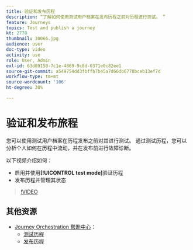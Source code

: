 ```yaml
---
title: 验证和发布历程
description: “了解如何使用测试用户档案在发布历程之前对历程进行测试。 ”
feature: Journeys
topics: Test and publish a journey
kt: 2778
thumbnail: 30066.jpg
audience: user
doc-type: video
activity: use
role: User, Admin
exl-id: 63d89150-7c1e-4869-9c8d-0371e0c82ee1
source-git-commit: a549754dd3fbffb7b45a7d66db6778bceb13ef7d
workflow-type: tm+mt
source-wordcount: '106'
ht-degree: 30%

---
```


# 验证和发布旅程

您可以使用测试用户档案在历程发布之前对其进行测试。 通过测试历程，您可以分析个人如何在历程中流动，并在发布前进行故障诊断。

以下视频介绍如何：

* 启用并使用&#x200B;**[!UICONTROL test mode]**&#x200B;验证历程
* 发布历程并管理其状态

>[!VIDEO](https://video.tv.adobe.com/v/30066?quality=12)

## 其他资源

* [Journey Orchestration 帮助中心](https://experienceleague.adobe.com/docs/journeys/using/journey-orchestration-home.html?lang=zh-Hans)：
   * [测试历程](https://experienceleague.adobe.com/docs/journeys/using/building-journeys/testing-the-journey.html)
   * [发布历程](https://experienceleague.adobe.com/docs/journeys/using/building-journeys/publishing-the-journey.html)
